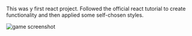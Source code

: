 This was y first react project. Followed the official react tutorial to create functionality and then applied some self-chosen styles.

<img src="https://drive.google.com/uc?export=view&id=1NJ7SaPzcTXtWYm6GSvi2OKxnUXmu0xHl" alt="game screenshot"/>



